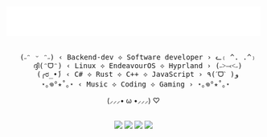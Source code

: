 <div align="center" style="width: 100%">
<img src="https://github.com/R-uan/R-uan/blob/main/typing.svg" />
<!-- Gif created with: https://github.com/denvercoder1/readme-typing-svg -->
<br/><br/>
<pre>
  (˶ᵔ ᵕ ᵔ˶) ‹ Backend-dev ⟡ Software developer › ᓚ₍ ^. .^₎
  ദ്ദി(ᵔᗜᵔ) ‹ Linux ⟡ EndeavourOS ⟡ Hyprland › (˶˃⤙˂˶)
  (╭ರ_•́) ‹ C# ⟡ Rust ⟡ C++ ⟡ JavaScript › ٩(ˊᗜˋ )و
  ⋆｡𖦹°⭒˚｡⋆ ‹ Music ⟡ Coding ⟡ Gaming › ⋆｡𖦹°⭒˚｡⋆ 
</pre>  
(⸝⸝⸝• ω •⸝⸝⸝) ♡
<br/><br/>

[![](https://img.shields.io/badge/Outlook-0078D4?style=for-the-badge&logo=microsoft-outlook&logoColor=white)](mailto:rpo.lopes@hotmail.com)
[![](https://img.shields.io/badge/linkedin-%230077B5.svg?style=for-the-badge&logo=linkedin&logoColor=white)](https://www.linkedin.com/in/rpo-lopes)
[![](https://img.shields.io/badge/Bluesky-0285FF?style=for-the-badge&logo=Bluesky&logoColor=white)](https://bsky.app/profile/rw1c.bsky.social)
[![](https://img.shields.io/badge/rw1c-%235865F2.svg?style=for-the-badge&logo=discord&logoColor=white)]()
</div>
